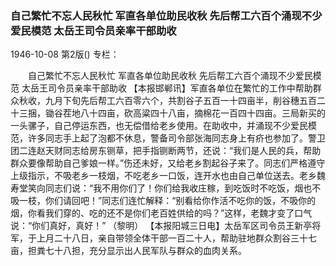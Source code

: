 ### 自己繁忙不忘人民秋忙  军直各单位助民收秋  先后帮工六百个涌现不少爱民模范  太岳王司令员亲率干部助收

1946-10-08
第2版()
专栏：

　　自己繁忙不忘人民秋忙
    军直各单位助民收秋
    先后帮工六百个涌现不少爱民模范
    太岳王司令员亲率干部助收
    【本报邯郸讯】军直各单位在繁忙的工作中帮助群众秋收，九月下旬先后帮工六百零六个，共割谷子五百一十四亩半，削谷穗五百二十三捆，锄谷茬地八十四亩，砍高粱四十八亩，摘棉花一百四十四亩。三局新买的一头骡子，自己停运东西，也无偿借给老乡使用。在助收中，并涌现不少爱民模范，许多同志手上起了泡都不休息，警备司令部张海同志身上有疥也参加了。警卫团二连赵天财同志给房东铡草，把手指铡断两节，还说：“我们是人民的兵，帮助群众要像帮助自己爹娘一样。”伤还未好，又给老乡割起谷子来了。同志们严格遵守上级指示，不吸老乡一枝烟，不吃老乡一口饭，连开水也由自己单位送去。老乡魏寿堂笑向同志们说：“我不用你们了！你们给我收庄稼，到吃饭时不吃饭，烟也不吸一枝，你们请回吧！”同志们连忙解释：“别看给你作活不吃你的饭，不吸你的烟，你看我们穿的、吃的还不是你们老百姓供给的吗？”这样，老魏才变了口气说：“你们真好，真好！”
                            （黎明）
    【本报阳城三日电】太岳军区司令员王新亭将军，于上月二十八日，亲自带领全体干部一百二十人，帮助驻地群众割谷三十七亩，担粪七十八担，充分显示出人民军队与群众的血肉关系。

